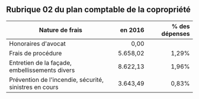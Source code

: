 ## Rubrique 02 du plan comptable de la copropriété 

| Nature de frais | en 2016 | % des dépenses |
| --- | ---: | ---:  |
| Honoraires d'avocat | 0,00 | &nbsp; |
| Frais de procédure | 5.658,02 | 1,29% |
| Entretien de la façade, embellissements divers | 8.622,13 | 1,96% |
| Prévention de l'incendie, sécurité, sinistres en cours | 3.643,49 | 0,83% |
